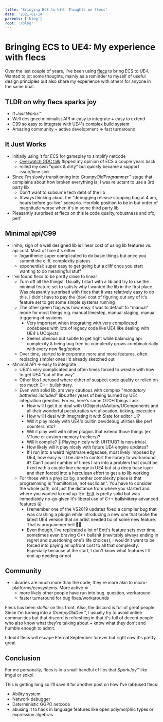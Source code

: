 ```yaml
---
title: 'Bringing ECS to UE4: Thoughts on flecs'
date: '2021-01-14'
parents: ['blog']
root: '/blog'
---
```


# Bringing ECS to UE4: My experience with flecs

Over the last couple of years, I've been using [flecs](https://github.com/SanderMertens/flecs) to bring ECS to UE4. Wanted to jot some thoughts, mainly as a reminder to myself of useful design principles but also share my experience with others for anyone in the same boat.

## TLDR on why flecs sparks joy

- *It Just Works™*
- Well designed minimalist API => easy to integrate + easy to extend
- C99 so easy to integrate with UE4's complex build system
- Amazing community + active development => fast turnaround


## It Just Works

- Initially using it for ECS for gameplay to simplify netcode
  - [Overwatch GDC talk](https://www.youtube.com/watch?v=W3aieHjyNvw) flipped my opinion of ECS a couple years back
  - rolled my own "quick & dirty" but quickly became a support issue/time sink
- Since I'm slowly transitioning into *GrumpyOldProgrammer™* stage that complains about how broken everything is, I was reluctant to use a 3rd party lib
  - Don't want to subsume tech debt of the lib
  - Always thinking about the "debugging release stopping bug at 4 am, hours before go-live" scenario. Horrible position to be in but order of magnitude worse when it's in some third party lib
- Pleasantly surprised at flecs on this ie code quality,robustness and ofc, perf

## Minimal api/C99

- imho, sign of a well designed lib is linear cost of using lib features vs. api cost. Most of time it's either
  - logarithmic: super complicated to do basic things but once you summit the cliff, complexity plateus
  - exponential: super easy to get going but a cliff once you start wanting to do meaningful stuff
- I've found flecs to be pretty close to linear
  - Turn off all the things!: Usually I start with a lib and try to use the minimal feature set to satisfy why I wanted the lib in the first place. Was pleasantly surprised with flecs that it was relatively easy to do this. I didn't have to pay the (dev) cost of figuring out any of it's feature set to get some simple systems running
  - The other green flag was how easy it was to default to "manual" mode for most things e.g. manual timestep, manual staging, manual triggering of systems.
    - Very important when integrating with very complicated codebases with lots of legacy code like UE4 like dealing with UE4's UObjects
    - Seems obvious but subtle to get right while balancing api complexity & being bug free bc complexity grows combinatorially with every new flag/option.
  - Over time, started to incorporate more and more features, often replacing simpler ones I'd already sketched out
- Minimal API => easy to integrate
  - UE4's very complicated and often times forced to wrestle with how to get UE4 "out of the way"
  - Other libs I perused where either of suspect code quality or relied on too much C++ bullshittery.
  - Even with solid lib, am very cautious with complex "*mandatory batteries included*" libs after years of being burned by UE4 integration gremlins. For ex, here's some OTOH things I ask
    - How will I get it to deal with UObjects/AActors/UComponents and all their wonderful peculuraties wrt allocation, ticking, execution
    - How will I deal with integrating it with Slate for editor UI?
    - Will it play nicely with UE4's builtin dev/debug utilities like perf counters, etc?
    - Will it play well with other plugins that extend those things (ex VTune or custom memory trackers)?
    - Will it compile? 🤣 Playing nicely with UHT/UBT is non-trivial.
    - How likely will it play nicely with future UE4 engine updates?
    - If I run into a weird nightmare edgecase, most likely imposed by UE4, how easy will I be able to contort the library to workaround it? Can't count number of times I ran into a problem that could be fixed with a couple line change in UE4 but at a deep base layer and then forced into a herculean effort to get a tp lib working
  - For those with a physics bg, another complexity piece is that programming is "hamiltonian, not euclidian". You have to consider the whole path, not just the distance from where you started and where you wanted to end up. Ex: [Entt](https://github.com/skypjack/entt) is pretty solid but was immediately no-go given it's liberal use of C++ ~~bullshittery~~ advanced features 😜
    - I remember one of the VS2019 updates fixed a compiler bug that was crashing a plugin while introducing a new one that broke the latest UE4 version that an artist needed bc of some new feature. That is programmer hell 🤦‍♀️
    - Even though, I've replicated a lot of Entt's feature sets over time, sometimes even braving C++ bullshit (inevitably always ending in regret and questioning one's life choices), I wouldn't want to be forced into paying an upfront cost to all that complexity. Especially because at the start, I don't know what features I'll end up needing or not

## Community

- Libraries are much more than the code; they're more akin to micro-platforms/ecosystems. More active =>
  - more likely other people have run into bug, question, workaround
  - faster turnaround for bug fixes/workarounds

Flecs has been *stellar* on this front. Also, the discord is full of great people. Since I'm turning into a *GrumpyOldDev™*, I usually try to avoid online communities but that discord is refreshing in that it's full of decent people who also know what they're talking about + know what they don't and humble enough to admit.

I doubt flecs will escape Eternal September forever but right now it's pretty great


## Conclusion

For me personally, flecs is in a small handful of libs that *SparkJoy™* like imgui or sokol.

This is getting long so I'll save it for another post on how I've (ab)used flecs:
- Ability system
- Network debugger
- Deterministic GGPO netcode
- abusing it to hack in language features like open polymorphic types or expression algebras
